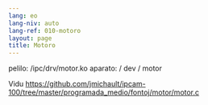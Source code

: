 ```yaml
---
lang: eo
lang-niv: auto
lang-ref: 010-motoro
layout: page
title: Motoro
---
```



pelilo: /ipc/drv/motor.ko
aparato: / dev / motor

Vidu <https://github.com/jmichault/ipcam-100/tree/master/programada_medio/fontoj/motor/motor.c>

